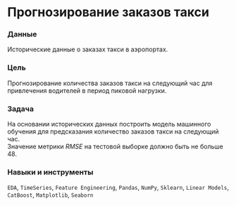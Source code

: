 #  Прогнозирование заказов такси

### Данные
Исторические данные о заказах такси в аэропортах.

### Цель 
Прогнозирование количества заказов такси на следующий час для привлечения водителей в период пиковой нагрузки.

### Задача  
На основании исторических данных построить модель машинного обучения для предсказания количество заказов такси на следующий час.  
Значение метрики *RMSE* на тестовой выборке должно быть не больше 48.

### Навыки и инструменты
`EDA`, `TimeSeries`, `Feature Engineering`, `Pandas`, `NumPy`, `Sklearn`, `Linear Models`, `CatBoost`,  `Matplotlib`, `Seaborn`
